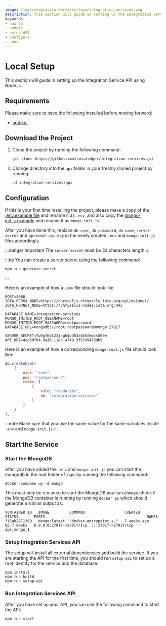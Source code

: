 ```yaml
---
image: /img/integration-services/logo/integration_services.png
description: This section will guide in setting up the Integration Service API using Node.js.
keywords:
- how to
- nodejs
- setup API
- configure
- .env
---
```


# Local Setup

This section will guide in setting up the Integration Service API using Node.js.

## Requirements

Please make sure to have the following installed before moving forward:

* [node.js](https://nodejs.org/)

## Download the Project

1. Clone the project by running the following command:

    ```bash
    git clone https://github.com/iotaledger/integration-services.git
    ```

2. Change directory into the `api` folder in your freshly cloned project by running:

    ```bash
    cd integration-services/api
    ```

## Configuration

If this is your first time installing the project, please make a copy of
the [.env.example file](https://github.com/iotaledger/integration-services/blob/master/api/.env.example) and rename it
as `.env`, and also copy the [mongo-init.js.example](https://github.com/iotaledger/integration-services/blob/master/api/mongo-init.js.example) and rename it as `mongo.init.js`.

After you have done this, replace `db-user`, `db-password`, `dn-name`, `server-secret` and `optional-api-key` in the
newly created `.env` and `mongo-init.js` files accordingly.

:::danger
Important The `server-secret` must be 32 characters length
:::

:::tip You can create a server secret using the following command:
```
npm run generate-secret
```
:::

Here is an example of how a `.env` file should look like:

````dotenv
PORT=3000
IOTA_PERMA_NODE=https://chrysalis-chronicle.iota.org/api/mainnet/
IOTA_HORNET_NODE=https://chrysalis-nodes.iota.org:443

DATABASE_NAME=integration-services
MONGO_INITDB_ROOT_USERNAME=root
MONGO_INITDB_ROOT_PASSWORD=rootpassword
DATABASE_URL=mongodb://root:rootpassword@mongo:27017

SERVER_SECRET=7w9gfhb123jngh4gd53z465fewcs569e
API_KEY=4ed59704-9a26-11ec-a749-3f57454709b9
````

Here is an example of how a corresponding `mongo-init.js` file should look like:

```javascript
db.createUser(
    {
        user: "root",
        pwd: "rootpassword",
        roles: [
            {
                role: "readWrite",
                db: "integration-services"
            }
        ]
    }
);
```

:::note
Make sure that you use the same value for the same variables inside `.env` and `mongo-init.js`
:::

## Start the Service

### Start the MongoDB

After you have added the `.env` and `mongo-init.js` you can start the mongodb in the root folder of `/api` by running the following command:

```
docker-compose up -d mongo
```

This must only be run once to start the MongoDB you can always check if the MongoDB container is running by running `docker ps` which should generate a similar output as:

```
CONTAINER ID   IMAGE         COMMAND                  CREATED        STATUS       PORTS                                              NAMES
f15ab2571369   mongo:latest  "docker-entrypoint.s…"   7 weeks ago    Up 7 weeks   0.0.0.0:27017->27017/tcp, :::27017->27017/tcp      api_mongo_1
```

### Setup Integration Services API

The setup will install all external dependencies and build the service. If you are starting the API for the first time, you should run `setup-api` to set up a root identity for the service and the database. 

```
npm install
npm run build
npm run setup-api
```
### Run Integration Services API

After you have set up your API, you can use the following command to start the API:

```
npm run start
```



